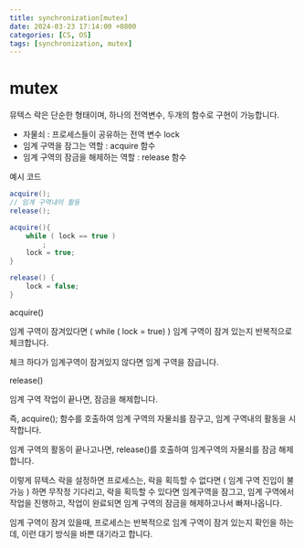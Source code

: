 ```yaml
---
title: synchronization[mutex]
date: 2024-03-23 17:14:00 +0800
categories: [CS, OS]
tags: [synchronization, mutex]
---
```

# mutex
뮤텍스 락은 단순한 형태이며, 하나의 전역변수, 두개의 함수로 구현이 가능합니다.

- 자물쇠 : 프로세스들이 공유하는 전역 변수 lock
- 임계 구역을 잠그는 역할 : acquire 함수
- 임계 구역의 잠금을 해제하는 역할 : release 함수

예시 코드

```java
acquire();
// 임계 구역내의 활동
release();
```

```java
acquire(){
	while ( lock == true )
		;
	lock = true;
}

release() {
	lock = false;
}
```

acquire()

임계 구역이 잠겨있다면 ( while ( lock = true)  ) 임계 구역이 잠겨 있는지 반복적으로 체크합니다.

체크 하다가 임계구역이 잠겨있지 않다면 임계 구역을 잠급니다.

release()

임계 구역 작업이 끝나면, 잠금을 해제합니다.

즉, acquire(); 함수를 호출하여 임계 구역의 자물쇠를 잠구고, 임계 구역내의 활동을 시작합니다.

임계 구역의 활동이 끝나고나면, release()를 호출하여 임계구역의 자물쇠를 잠금 해제합니다.

이렇게 뮤텍스 락을 설정하면 프로세스는, 락을 획득할 수 없다면 ( 임계 구역 진입이 불가능 ) 하면 무작정 기다리고, 락을 획득할 수 있다면 임계구역을 잠그고, 임계 구역에서 작업을 진행하고, 작업이 완료되면 임계 구역의 잠금을 해제하고나서 빠져나옵니다.

임계 구역이 잠겨 있을때, 프로세스는 반복적으로 임계 구역이 잠겨 있는지 확인을 하는데, 이런 대기 방식을 바쁜 대기라고 합니다.